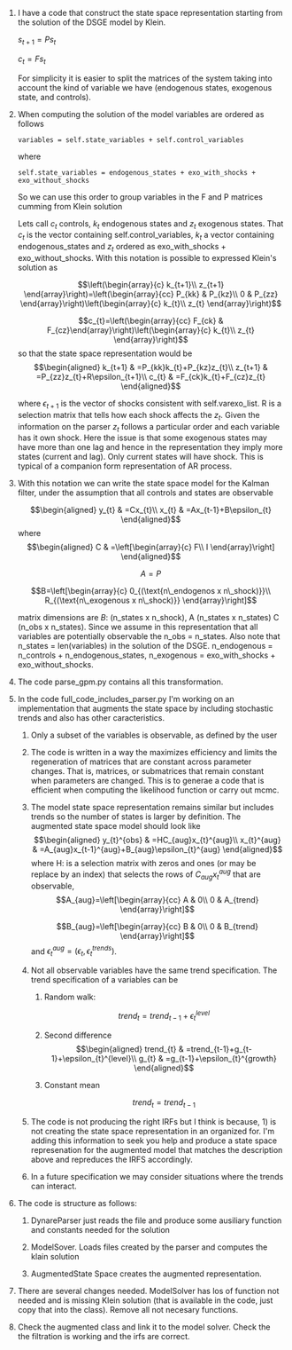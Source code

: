1.  I have a code that construct the state space representation starting from the solution of the DSGE model by Klein.

    $s_{t+1}=Ps_{t}$

    $c_{t}=Fs_{t}$

    For simplicity it is easier to split the matrices of the system taking into account the kind of variable we have (endogenous states, exogenous state, and controls).

2.  When computing the solution of the model variables are ordered as follows

        variables = self.state_variables + self.control_variables

    where

        self.state_variables = endogenous_states + exo_with_shocks + exo_without_shocks

    So we can use this order to group variables in the F and P matrices cumming from Klein solution

    Lets call $c_{t}$ controls, $k_{t}$ endogenous states and $z_{t}$ exogenous states. That $c_{t}$ is the vector containing self.control_variables, $k_{t}$ a vector containing endogenous_states and $z_{t}$ ordered as exo_with_shocks + exo_without_shocks. With this notation is possible to expressed Klein's solution as

    $$\left(\begin{array}{c}
    k_{t+1}\\
    z_{t+1}
    \end{array}\right)=\left(\begin{array}{cc}
    P_{kk} & P_{kz}\\
    0 & P_{zz}
    \end{array}\right)\left(\begin{array}{c}
    k_{t}\\
    z_{t}
    \end{array}\right)$$

    $$c_{t}=\left(\begin{array}{cc}
    F_{ck} & F_{cz}\end{array}\right)\left(\begin{array}{c}
    k_{t}\\
    z_{t}
    \end{array}\right)$$ so that the state space representation would be $$\begin{aligned}
    k_{t+1} & =P_{kk}k_{t}+P_{kz}z_{t}\\
    z_{t+1} & =P_{zz}z_{t}+R\epsilon_{t+1}\\
    c_{t} & =F_{ck}k_{t}+F_{cz}z_{t}
    \end{aligned}$$

    where $\epsilon_{t+1}$ is the vector of shocks consistent with self.varexo_list. R is a selection matrix that tells how each shock affects the $z_{t}$. Given the information on the parser $z_{t}$ follows a particular order and each variable has it own shock. Here the issue is that some exogenous states may have more than one lag and hence in the representation they imply more states (current and lag). Only current states will have shock. This is typical of a companion form representation of AR process.

3.  With this notation we can write the state space model for the Kalman filter, under the assumption that all controls and states are observable

    $$\begin{aligned}
    y_{t} & =Cx_{t}\\
    x_{t} & =Ax_{t-1}+B\epsilon_{t}
    \end{aligned}$$ where $$\begin{aligned}
    C & =\left[\begin{array}{c}
    F\\
    I
    \end{array}\right]
    \end{aligned}$$

    $$A=P$$

    $$B=\left[\begin{array}{c}
    0_{(\text{n\_endogenos x n\_shock)}}\\
    R_{(\text{n\_exogenous x n\_shock)}}
    \end{array}\right]$$

    matrix dimensions are $B$: (n_states x n_shock), A (n_states x n_states) C (n_obs x n_states). Since we assume in this representation that all variables are potentially observable the n_obs = n_states. Also note that n_states = len(variables) in the solution of the DSGE. n_endogenous = n_controls + n_endogenous_states, n_exogenous = exo_with_shocks + exo_without_shocks.

4.  The code parse_gpm.py contains all this transformation.

5.  In the code full_code_includes_parser.py I'm working on an implementation that augments the state space by including stochastic trends and also has other caracteristics.

    1.  Only a subset of the variables is observable, as defined by the user

    2.  The code is written in a way the maximizes efficiency and limits the regeneration of matrices that are constant across parameter changes. That is, matrices, or submatrices that remain constant when parameters are changed. This is to generae a code that is efficient when computing the likelihood function or carry out mcmc.

    3.  The model state space representation remains similar but includes trends so the number of states is larger by definition. The augmented state space model should look like $$\begin{aligned}
        y_{t}^{obs} & =HC_{aug}x_{t}^{aug}\\
        x_{t}^{aug} & =A_{aug}x_{t-1}^{aug}+B_{aug}\epsilon_{t}^{aug}
        \end{aligned}$$ where H: is a selection matrix with zeros and ones (or may be replace by an index) that selects the rows of $C_{aug}x_{t}^{aug}$ that are observable, $$A_{aug}=\left[\begin{array}{cc}
        A & 0\\
        0 & A_{trend}
        \end{array}\right]$$

        $$B_{aug}=\left[\begin{array}{cc}
        B & 0\\
        0 & B_{trend}
        \end{array}\right]$$ and $\epsilon_{t}^{aug}=\left(\epsilon_{t},\epsilon_{t}^{trends}\right)$.

    4.  Not all observable variables have the same trend specification. The trend specification of a variables can be

        1.  Random walk:

            $$trend_{t}=trend_{t-1}+\epsilon_{t}^{level}$$

        2.  Second difference $$\begin{aligned}
            trend_{t} & =trend_{t-1}+g_{t-1}+\epsilon_{t}^{level}\\
            g_{t} & =g_{t-1}+\epsilon_{t}^{growth}
            \end{aligned}$$

        3.  Constant mean

            $$trend_{t}=trend_{t-1}$$

    5.  The code is not producing the right IRFs but I think is because, 1) is not creating the state space representation in an organized for. I'm adding this information to seek you help and produce a state space represenation for the augmented model that matches the description above and repreduces the IRFS accordingly.

    6.  In a future specification we may consider situations where the trends can interact.

6.  The code is structure as follows:

    1.  DynareParser just reads the file and produce some ausiliary function and constants needed for the solution

    2.  ModelSover. Loads files created by the parser and computes the klain solution

    3.  AugmentedState Space creates the augmented representation.

7.  There are several changes needed. ModelSolver has los of function not needed and is missing Klein solution (that is available in the code, just copy that into the class). Remove all not necesary functions.

8.  Check the augmented class and link it to the model solver. Check the the filtration is working and the irfs are correct.
